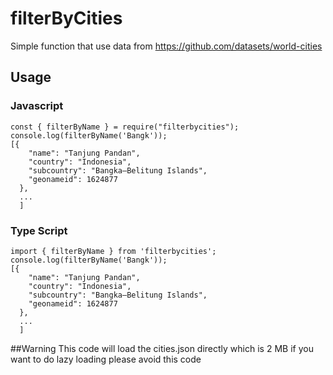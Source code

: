 # filterByCities
Simple function that use data from https://github.com/datasets/world-cities

## Usage
### Javascript
```
const { filterByName } = require("filterbycities");
console.log(filterByName('Bangk'));
[{
    "name": "Tanjung Pandan",
    "country": "Indonesia",
    "subcountry": "Bangka–Belitung Islands",
    "geonameid": 1624877
  },
  ...
  ]
```
### Type Script
```
import { filterByName } from 'filterbycities';
console.log(filterByName('Bangk'));
[{
    "name": "Tanjung Pandan",
    "country": "Indonesia",
    "subcountry": "Bangka–Belitung Islands",
    "geonameid": 1624877
  },
  ...
  ]
```
##Warning
This code will load the cities.json directly which is 2 MB if you want to do lazy loading please avoid this code